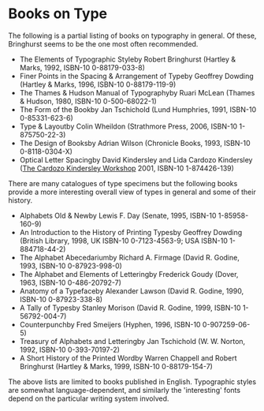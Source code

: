 # Books on Type

The following is a partial listing of books on typography in general.
Of these, Bringhurst seems to be the one most often recommended.

- The Elements of Typographic Styleby Robert Bringhurst
  (Hartley & Marks, 1992, ISBN-10 0-88179-033-8)
- Finer Points in the Spacing & Arrangement of Typeby Geoffrey Dowding
  (Hartley & Marks, 1996, ISBN-10 0-88179-119-9)
- The Thames & Hudson Manual of Typographyby Ruari McLean
  (Thames & Hudson, 1980, ISBN-10 0-500-68022-1)
- The Form of the Bookby Jan Tschichold
  (Lund Humphries, 1991, ISBN-10 0-85331-623-6)
- Type & Layoutby Colin Wheildon
  (Strathmore Press, 2006, ISBN-10 1-875750-22-3)
- The Design of Booksby Adrian Wilson
  (Chronicle Books, 1993, ISBN-10 0-8118-0304-X)
- Optical Letter Spacingby David Kindersley and Lida Cardozo Kindersley 
  ([The Cardozo Kindersley Workshop](http://www.kindersleyworkshop.co.uk/)
  2001, ISBN-10 1-874426-139)

There are many catalogues of type specimens but the following books provide
a more interesting overall view of types in general and some of their history.

- Alphabets Old & Newby Lewis F.&nbsp;Day
  (Senate, 1995, ISBN-10 1-85958-160-9)
- An Introduction to the History of Printing Typesby Geoffrey Dowding
  (British Library, 1998, UK ISBN-10 0-7123-4563-9; USA ISBN-10 1-884718-44-2)
- The Alphabet Abecedariumby Richard A.&nbsp;Firmage
  (David R.&nbsp;Godine, 1993, ISBN-10 0-87923-998-0)
- The Alphabet and Elements of Letteringby Frederick Goudy
  (Dover, 1963, ISBN-10 0-486-20792-7)
- Anatomy of a Typefaceby Alexander Lawson
  (David R.&nbsp;Godine, 1990, ISBN-10 0-87923-338-8)
- A Tally of Typesby Stanley Morison
  (David R.&nbsp;Godine, 1999, ISBN-10 1-56792-004-7)
- Counterpunchby Fred Smeijers
  (Hyphen, 1996, ISBN-10 0-907259-06-5)
- Treasury of Alphabets and Letteringby Jan Tschichold
  (W.&nbsp;W.&nbsp;Norton, 1992, ISBN-10 0-393-70197-2)
- A Short History of the Printed Wordby Warren Chappell and
  Robert Bringhurst (Hartley & Marks, 1999, ISBN-10 0-88179-154-7)

The above lists are limited to books published in English. Typographic 
styles are somewhat language-dependent, and similarly the 'interesting' fonts
depend on the particular writing system involved.


